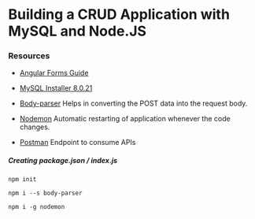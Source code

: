 # Building a CRUD Application with MySQL and Node.JS

### Resources 

- [Angular Forms Guide](https://angular.io/guide/forms-overview)

- [MySQL Installer 8.0.21](https://dev.mysql.com/downloads/installer/)

- [Body-parser](https://www.npmjs.com/package/body-parser)
  Helps in converting the POST data into the request body.

- [Nodemon](https://nodemon.io/)
  Automatic restarting of application whenever the code changes.

- [Postman](https://www.postman.com/downloads/)
  Endpoint to consume APIs

##### Creating package.json / index.js

```
npm init
```

```
npm i --s body-parser
```

```
npm i -g nodemon
```
